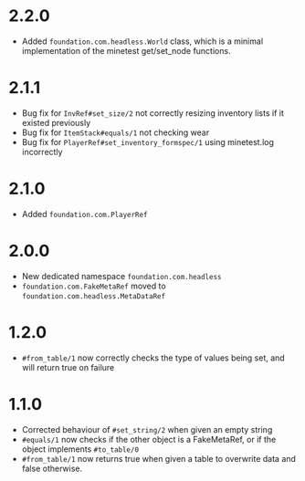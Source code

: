 # 2.2.0

* Added `foundation.com.headless.World` class, which is a minimal implementation of the minetest get/set_node functions.

# 2.1.1

* Bug fix for `InvRef#set_size/2` not correctly resizing inventory lists if it existed previously
* Bug fix for `ItemStack#equals/1` not checking wear
* Bug fix for `PlayerRef#set_inventory_formspec/1` using minetest.log incorrectly

# 2.1.0

* Added `foundation.com.PlayerRef`

# 2.0.0

* New dedicated namespace `foundation.com.headless`
* `foundation.com.FakeMetaRef` moved to `foundation.com.headless.MetaDataRef`

# 1.2.0

* `#from_table/1` now correctly checks the type of values being set, and will return true on failure

# 1.1.0

* Corrected behaviour of `#set_string/2` when given an empty string
* `#equals/1` now checks if the other object is a FakeMetaRef, or if the object implements `#to_table/0`
* `#from_table/1` now returns true when given a table to overwrite data and false otherwise.
